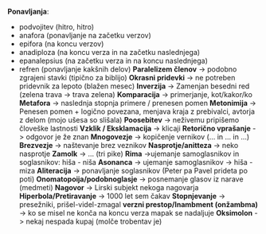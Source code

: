 **Ponavljanja**:
 - podvojitev (hitro, hitro)
 - anafora (ponavljanje na začetku verzov)
 - epifora (na koncu verzov)
 - anadiploza (na koncu verza in na začetku naslednjega)
 - epanalepsius (na začetku verza in na koncu naslednjega)
 - refren (ponavljanje kakšnih delov)
**Paralelizem členov** -> podobno zgrajeni stavki (tipično za biblijo)
**Okrasni pridevki** -> ne potreben pridevnik za lepoto (blažen mesec)
**Inverzija** -> Zamenjan besedni red (zelena trava -> trava zelena)
**Komparacija** -> primerjanje, kot/kakor/ko
**Metafora** -> naslednja stopnja primere / prenesen pomen
**Metonimija** -> Penesen pomen + logično povezana, menjava kraja z prebivalci, avtorja z delom (mojo ušesa so slišala)
**Poosebitev** -> neživemu pripišemo človeške lastnosti
**Vzklik / Eksklamacija** -> klicaji
**Retorično vprašanje** -> odgovor je že znan
**Mnogovezje** -> kopičenje vernikov (... in ... in ...)
**Brezvezje** -> naštevanje brez veznikov
**Nasprotje/anitteza** -> neko nasprotje
**Zamolk** -> ... (tri pike)
**Rima** ->ujemanje samoglasnikov in soglasnikov: hiša - niša
**Asonanca** -> ujemanje samoglasnikov -> hiša - miza
**Aliteracija** -> ponavljanje soglasnikov (Peter pa Pavel prideta po poti)
**Onomatopoija/podobnoglasje** -> posnemanje glasov iz narave (medmeti)
**Nagovor** -> Lirski subjekt nekoga nagovarja
**Hiperbola/Pretiravanje** -> 1000 let sem čakav
**Stopnjevanje** -> presežniki, prišel-videl-zmagal
**verzni prestop/Inambment (onžambma)** -> ko se misel ne konča na koncu verza mapak se nadaljuje
**Oksimolon** -> nekaj nespada kupaj (molče trobentav je)

